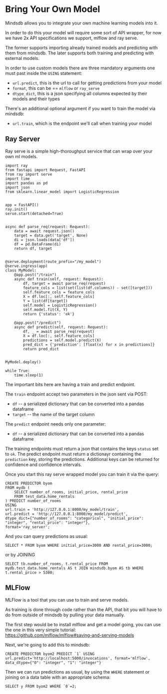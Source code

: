 # Bring Your Own Model

Mindsdb allows you to integrate your own machine learning models into it.

In order to do this your model will require some sort of API wrapper, for now we have 2x API specifications we support, mlflow and ray serve.

The former supports importing already trained models and predicting with them from mindsdb. The later supports both training and predicting with external models.

In order to use custom models there are three mandatory arguments one must past inside the `USING` statement:
- `url.predict`, this is the url to call for getting predictions from your model
- `format`, this can be == `mlflow` or `ray_serve`
- `dtype_dict`, this is a json specifying all columns expected by their models and their types

There's an additional optional argument if you want to train the model via mindsdb:
- `url.train`, which is the endpoint we'll call when training your model

## Ray Server

Ray serve is a simple high-thoroughput service that can wrap over your own ml models.

```
import ray
from fastapi import Request, FastAPI
from ray import serve
import time
import pandas as pd
import json
from sklearn.linear_model import LogisticRegression


app = FastAPI()
ray.init()
serve.start(detached=True)


async def parse_req(request: Request):
    data = await request.json()
    target = data.get('target', None)
    di = json.loads(data['df'])
    df = pd.DataFrame(di)
    return df, target


@serve.deployment(route_prefix="/my_model")
@serve.ingress(app)
class MyModel:
    @app.post("/train")
    async def train(self, request: Request):
        df, target = await parse_req(request)
        feature_cols = list(set(list(df.columns)) - set([target]))
        self.feature_cols = feature_cols
        X = df.loc[:, self.feature_cols]
        Y = list(df[target])
        self.model = LogisticRegression()
        self.model.fit(X, Y)
        return {'status': 'ok'}

    @app.post("/predict")
    async def predict(self, request: Request):
        df, _ = await parse_req(request)
        X = df.loc[:, self.feature_cols]
        predictions = self.model.predict(X)
        pred_dict = {'prediction': [float(x) for x in predictions]}
        return pred_dict


MyModel.deploy()

while True:
    time.sleep(1)
```

The important bits here are having a train and predict endpoint.

The `train` endpoint accept two parameters in the json sent via POST:
- `df` -- a serialized dictionary that can be converted into a pandas dataframe
- `target` -- the name of the target column

The `predict` endpoint needs only one parameter:
- `df` -- a serialized dictionary that can be converted into a pandas dataframe

The training endpoints must return a json that contains the keys `status` set to `ok`. The predict endpoint must return a dictionayr containing the `prediction` key, storing the predictions. Additional keys can be returned for confidence and confidence intervals.

Once you start this ray serve wrapped model you can train it via the query:

```
CREATE PREDICTOR byom
FROM mydb (
    SELECT number_of_rooms, initial_price, rental_price 
    FROM test_data.home_rentals
) PREDICT number_of_rooms
USING
url.train = 'http://127.0.0.1:8000/my_model/train',
url.predict = 'http://127.0.0.1:8000/my_model/predict',
dtype_dict={"number_of_rooms": "categorical", "initial_price": "integer", "rental_price": "integer"},
format='ray_server';
```

And you can query predictions as usual:

```
SELECT * FROM byom WHERE initial_price=3000 AND rental_price=3000;
```

or by JOINING

```
SELECT tb.number_of_rooms, t.rental_price FROM mydb.test_data.home_rentals AS t JOIN mindsdb.byom AS tb WHERE t.rental_price > 5300;
```

## MLFlow

MLFlow is a tool that you can use to train and serve models.

As training is done through code rather than the API, that bit you will have to do from outside of mindsdb by pulling your data manually.

The first step would be to install mlflow and get a model going, you can use the one in this very simple tutorial: https://github.com/mlflow/mlflow#saving-and-serving-models

Next, we're going to add this to mindsdb:

```
CREATE PREDICTOR byom2 PREDICT `1` USING url.predict='http://localhost:5000/invocations', format='mlflow', data_dtype={"0": "integer", "1": "integer"}
```

Then we can run predictions as usual, by using the `WHERE` statement or joining on a data table with an appropriate schema:

```
SELECT y FROM byom2 WHERE `0`=2;
```
